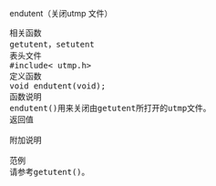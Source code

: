endutent（关闭utmp 文件）
<pre>相关函数
getutent，setutent
表头文件
#include< utmp.h>
定义函数
void endutent(void);
函数说明
endutent()用来关闭由getutent所打开的utmp文件。
返回值

附加说明

范例
请参考getutent()。</pre>